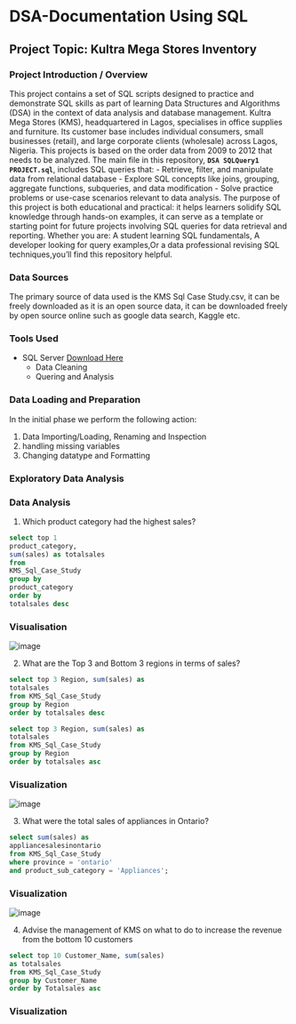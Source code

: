 # DSA-Documentation Using SQL
## Project Topic: Kultra Mega Stores Inventory
### Project Introduction / Overview
This project contains a set of SQL scripts designed to practice and demonstrate SQL skills as part of learning Data Structures and Algorithms (DSA) in the context of data analysis and database management. Kultra Mega Stores (KMS), headquartered in Lagos, specialises in office supplies and furniture. Its customer base includes individual consumers, small businesses (retail), and large corporate clients (wholesale) across Lagos, Nigeria. This projects is based on the order data from 2009 to 2012 that needs to be analyzed.  The main file in this repository, **`DSA SQLQuery1 PROJECT.sql`**, includes SQL queries that: - Retrieve, filter, and manipulate data from relational database - Explore SQL concepts like joins, grouping, aggregate functions, subqueries, and data modification - Solve practice problems or use-case scenarios relevant to data analysis. The purpose of this project is both educational and practical: it helps learners solidify SQL knowledge through hands-on examples, it can serve as a template or starting point for future projects involving SQL queries for data retrieval and reporting. Whether you are: A student learning SQL fundamentals, A developer looking for query examples,Or a data professional revising SQL techniques,you’ll find this repository helpful.

### Data Sources
The primary source of data used is the KMS Sql Case Study.csv, it can be freely downloaded as it is an open source data, it can be downloaded freely by open source online such as google data search, Kaggle etc.

### Tools Used
 - SQL Server [Download Here](https://learn.microsoft.com/en-us/ssms/install/install)
   - Data Cleaning
   - Quering and Analysis

### Data Loading and Preparation
In the initial phase we perform the following action:
1. Data Importing/Loading, Renaming and Inspection
2. handling missing variables
3. Changing datatype and Formatting

### Exploratory Data Analysis




### Data Analysis
1.	Which product category had the highest sales? 

```  SQL
select top 1
product_category,
sum(sales) as totalsales
from
KMS_Sql_Case_Study
group by
product_category
order by
totalsales desc

```  

### Visualisation
![image](https://github.com/user-attachments/assets/9389921e-b725-47cb-9313-e68afbdde961)

2. What are the Top 3 and Bottom 3 regions in terms of sales? 
``` SQL
select top 3 Region, sum(sales) as
totalsales
from KMS_Sql_Case_Study
group by Region
order by totalsales desc

select top 3 Region, sum(sales) as
totalsales
from KMS_Sql_Case_Study
group by Region
order by totalsales asc

```
### Visualization
![image](https://github.com/user-attachments/assets/5ea04730-672e-4cab-ae80-7d04e3514b52)

3.	What were the total sales of appliances in Ontario?
``` SQL
select sum(sales) as
appliancesalesinontario
from KMS_Sql_Case_Study
where province = 'ontario'
and product_sub_category = 'Appliances';

```
### Visualization
![image](https://github.com/user-attachments/assets/44f32bbe-888a-44e0-9461-f6799b4d1490)

4.	Advise the management of KMS on what to do to increase the revenue from the bottom 10 customers 
``` SQL
select top 10 Customer_Name, sum(sales)
as totalsales
from KMS_Sql_Case_Study
group by Customer_Name
order by Totalsales asc

```
### Visualization





































